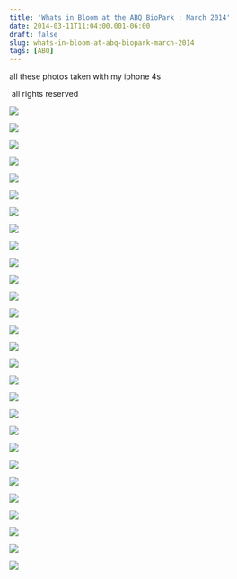 ```yaml
---
title: 'Whats in Bloom at the ABQ BioPark : March 2014'
date: 2014-03-11T11:04:00.001-06:00
draft: false
slug: whats-in-bloom-at-abq-biopark-march-2014
tags: [ABQ]
---
```


all these photos taken with my iphone 4s

 all rights reserved

  

![](/images/blog/legacy/IMG_1911+(Large).JPG)

  

![](/images/blog/legacy/IMG_1912+(Large).JPG)

  

![](/images/blog/legacy/IMG_1914+(Large).JPG)

  

![](/images/blog/legacy/IMG_1919+(Large).JPG)

  

![](/images/blog/legacy/IMG_1920+(Large).JPG)

  

![](/images/blog/legacy/IMG_1921+(Large).JPG)

  

![](/images/blog/legacy/IMG_1927+(Large).JPG)

  

![](/images/blog/legacy/IMG_1929+(Large).JPG)

  

![](/images/blog/legacy/IMG_1931+(Large).JPG)

  

![](/images/blog/legacy/IMG_1932+(Large).JPG)

  

![](/images/blog/legacy/IMG_1933+(Large).JPG)

  

![](/images/blog/legacy/IMG_1937+(Large).JPG)

  

![](/images/blog/legacy/IMG_1938+(Large).JPG)

  

![](/images/blog/legacy/IMG_1940+(Large).JPG)

  

![](/images/blog/legacy/IMG_1942+(Large).JPG)

  

![](/images/blog/legacy/IMG_1943+(Large).JPG)

  

![](/images/blog/legacy/IMG_1945+(Large).JPG)

  

![](/images/blog/legacy/IMG_1947+(Large).JPG)

  

![](/images/blog/legacy/IMG_1948+(Large).JPG)

  

![](/images/blog/legacy/IMG_1949+(Large).JPG)

  

![](/images/blog/legacy/IMG_1951+(Large).JPG)

  

![](/images/blog/legacy/IMG_1953+(Large).JPG)

  

![](/images/blog/legacy/IMG_1954+(Large).JPG)

  

![](/images/blog/legacy/IMG_1957+(Large).JPG)

  

![](/images/blog/legacy/IMG_1959+(Large).JPG)

  

![](/images/blog/legacy/IMG_1960+(Large).JPG)

  

![](/images/blog/legacy/IMG_1968+(Large).JPG)

  

![](/images/blog/legacy/IMG_1971+(Large).JPG)